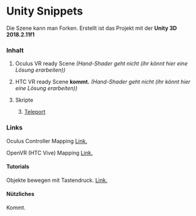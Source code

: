 # Unity Snippets

Die Szene kann man Forken. Erstellt ist das Projekt mit der **Unity 3D 2018.2.11f1**

### Inhalt

1. Oculus VR ready Scene _(Hand-Shader geht nicht (ihr könnt hier eine Lösung erarbeiten))_
2. HTC VR ready Scene **kommt.** _(Hand-Shader geht nicht (ihr könnt hier eine Lösung erarbeiten))_
3. Skripte

   3. [Teleport](https://github.com/Polygonschmiede/UnitySnippets/blob/dev/THLUnitySnippets/Assets/Scripts/Teleport.cs)
### Links
Oculus Controller Mapping [Link.](https://developer.oculus.com/documentation/unity/latest/concepts/unity-ovrinput/)

OpenVR (HTC Vive) Mapping [Link.](https://docs.unity3d.com/Manual/OpenVRControllers.html)

#### Tutorials
Objekte bewegen mit Tastendruck. [Link.](https://www.youtube.com/watch?v=N73EWquTGSY)
#### Nützliches
Kommt.
